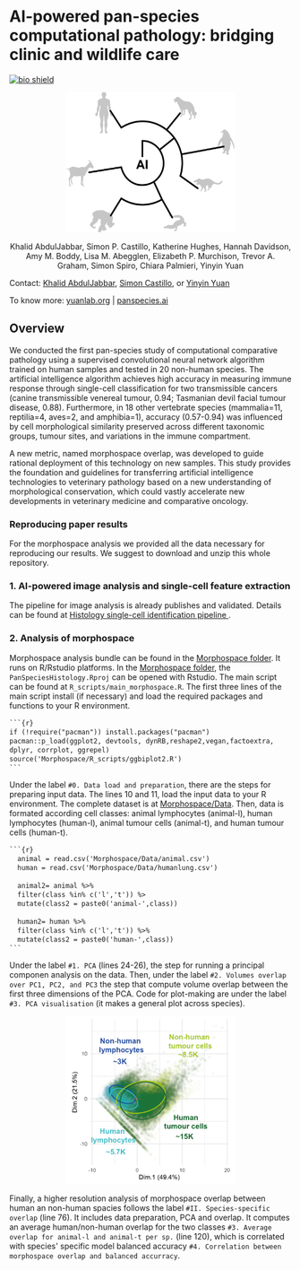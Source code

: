 # AI-powered pan-species computational pathology: bridging clinic and wildlife care


[![bio shield](https://img.shields.io/static/v1?label=bioRxiv&message=10.1101/2022.03.05.482261v1&color=RED)](https://www.biorxiv.org/content/10.1101/2022.03.05.482261v1)

<p align='center'>
    <img src= 'https://github.com/simonpcastillo/PanSpeciesHistology/blob/main/img/panspp.png' width="300" height="250">
 </p>


<p align="center"> 
Khalid AbdulJabbar, Simon P. Castillo, Katherine Hughes, Hannah Davidson, Amy M. Boddy, Lisa M. Abegglen, Elizabeth P. Murchison, Trevor A. Graham, Simon Spiro, Chiara Palmieri, Yinyin Yuan
</p>

Contact: [Khalid AbdulJabbar](mailto:khalid.abduljabbar@icr.ac.uk), [Simon Castillo](mailto:simon.castillo@icr.ac.uk), or [Yinyin Yuan](mailto:yinyin.yuan@icr.ac.uk)

To know more: [yuanlab.org](https://yuanlab.org/projects.html) | [panspecies.ai](https://panspecies.ai)

## Overview

We  conducted the first pan-species study of computational comparative pathology using a supervised convolutional neural network algorithm trained on human samples and tested in 20 non-human species. The artificial intelligence algorithm achieves high accuracy in measuring immune response through single-cell classification for two transmissible cancers (canine transmissible venereal tumour, 0.94; Tasmanian devil facial tumour disease, 0.88). Furthermore, in 18 other vertebrate species (mammalia=11, reptilia=4, aves=2, and amphibia=1), accuracy (0.57-0.94) was influenced by cell morphological similarity preserved across different taxonomic groups, tumour sites, and variations in the immune compartment. 

A new metric, named morphospace overlap, was developed to guide rational deployment of this technology on new samples. This study provides the foundation and guidelines for transferring artificial intelligence technologies to veterinary pathology based on a new understanding of morphological conservation, which could vastly accelerate new developments in veterinary medicine and comparative oncology.

### Reproducing paper results
For the morphospace analysis we provided all the data necessary for reproducing our results. We suggest to download and unzip this whole repository.

### 1. AI-powered image analysis and single-cell feature extraction

The pipeline for image analysis is already publishes and validated. Details can be found at [Histology single-cell identification pipeline
](https://github.com/qalid7/compath).


### 2. Analysis of morphospace
Morphospace analysis bundle can be found in the [Morphospace folder](https://github.com/simonpcastillo/PanSpeciesHistology/tree/main/Morphospace). It runs on R/Rstudio platforms. In the [Morphospace folder](https://github.com/simonpcastillo/PanSpeciesHistology/tree/main/Morphospace), the `PanSpeciesHistology.Rproj` can be opened with Rstudio. The main script can be found at `R_scripts/main_morphospace.R`. The first three lines of the main script install (if necessary) and load the required packages and functions to your R environment.

    ```{r}
    if (!require("pacman")) install.packages("pacman")
    pacman::p_load(ggplot2, devtools, dynRB,reshape2,vegan,factoextra, dplyr, corrplot, ggrepel)
    source('Morphospace/R_scripts/ggbiplot2.R')
    ```
Under the label `#0. Data load and preparation`, there are the steps for preparing input data. The lines 10 and 11, load the input data to your R environment. The complete dataset is at [Morphospace/Data](https://github.com/simonpcastillo/PanSpeciesHistology/tree/main/Morphospace/Data). Then, data is formated according cell classes: animal lymphocytes (animal-l), human lymphocytes (human-l), animal tumour cells (animal-t), and human tumour cells (human-t).

    ```{r}
      animal = read.csv('Morphospace/Data/animal.csv')
      human = read.csv('Morphospace/Data/humanlung.csv')
      
      animal2= animal %>%
      filter(class %in% c('l','t')) %>
      mutate(class2 = paste0('animal-',class))
      
      human2= human %>%
      filter(class %in% c('l','t')) %>%
      mutate(class2 = paste0('human-',class))
    ```
Under the label `#1. PCA` (lines 24-26), the step for running a principal componen analysis on the data. Then, under the label `#2. Volumes overlap over PC1, PC2, and PC3` the step that compute volume overlap between the first three dimensions of the PCA. Code for plot-making are under the label `#3. PCA visualisation` (it makes a general plot across species).

<p align="center"> 
<img src="https://github.com/simonpcastillo/PanSpeciesHistology/blob/main/img/all.png" width="300" height="300">
</p>

Finally, a higher resolution analysis of morphospace overlap between human an non-human spacies follows the label `#II. Species-specific overlap` (line 76). It includes data preparation, PCA and overlap. It computes an average human/non-human overlap for the two classes `#3. Average overlap for animal-l and animal-t per sp.` (line 120), which is correlated with species' specific model balanced accuracy `#4. Correlation between morphospace overlap and balanced accurracy`.




